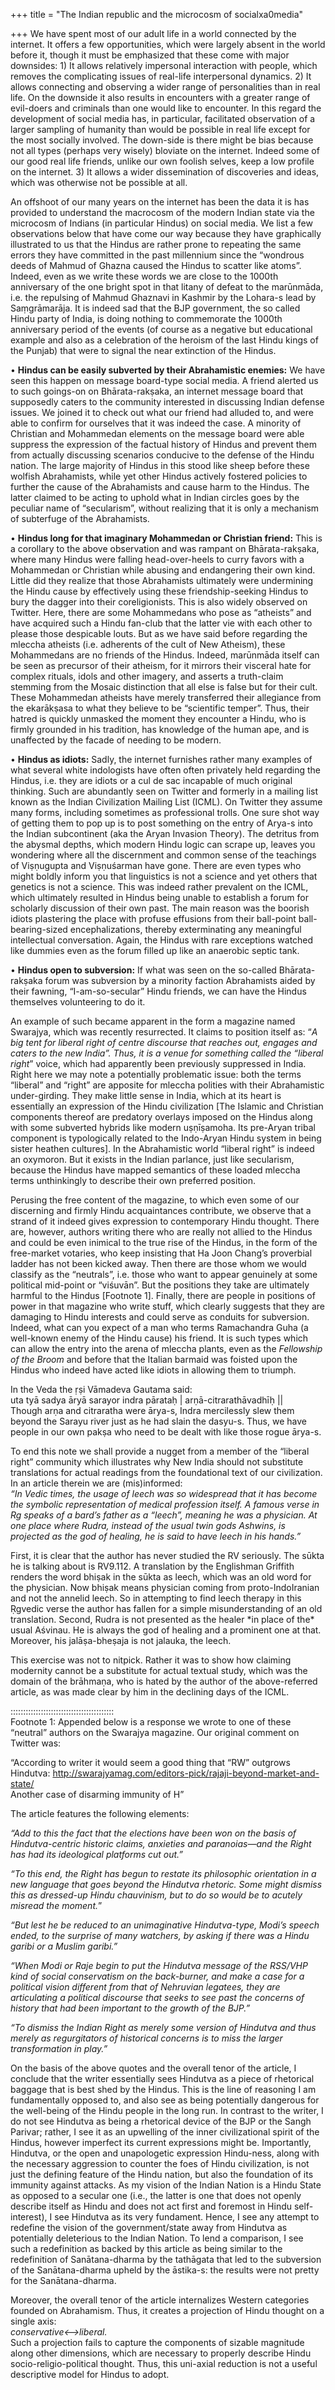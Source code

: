 +++
title = "The Indian republic and the microcosm of socialxa0media"

+++
We have spent most of our adult life in a world connected by the
internet. It offers a few opportunities, which were largely absent in
the world before it, though it must be emphasized that these come with
major downsides: 1) It allows relatively impersonal interaction with
people, which removes the complicating issues of real-life interpersonal
dynamics. 2) It allows connecting and observing a wider range of
personalities than in real life. On the downside it also results in
encounters with a greater range of evil-doers and criminals than one
would like to encounter. In this regard the development of social media
has, in particular, facilitated observation of a larger sampling of
humanity than would be possible in real life except for the most
socially involved. The down-side is there might be bias because not all
types (perhaps very wisely) bloviate on the internet. Indeed some of our
good real life friends, unlike our own foolish selves, keep a low
profile on the internet. 3) It allows a wider dissemination of
discoveries and ideas, which was otherwise not be possible at all.

An offshoot of our many years on the internet has been the data it is
has provided to understand the macrocosm of the modern Indian state via
the microcosm of Indians (in particular Hindus) on social media. We list
a few observations below that have come our way because they have
graphically illustrated to us that the Hindus are rather prone to
repeating the same errors they have committed in the past millennium
since the “wondrous deeds of Mahmud of Ghazna caused the Hindus to
scatter like atoms”. Indeed, even as we write these words we are close
to the 1000th anniversary of the one bright spot in that litany of
defeat to the marūnmāda, i.e. the repulsing of Mahmud Ghaznavi in
Kashmir by the Lohara-s lead by Saṃgrāmarāja. It is indeed sad that the
BJP government, the so called Hindu party of India, is doing nothing to
commemorate the 1000th anniversary period of the events (of course as a
negative but educational example and also as a celebration of the
heroism of the last Hindu kings of the Punjab) that were to signal the
near extinction of the Hindus.

• **Hindus can be easily subverted by their Abrahamistic enemies:** We
have seen this happen on message board-type social media. A friend
alerted us to such goings-on on Bhārata-rakṣaka, an internet message
board that supposedly caters to the community interested in discussing
Indian defense issues. We joined it to check out what our friend had
alluded to, and were able to confirm for ourselves that it was indeed
the case. A minority of Christian and Mohammedan elements on the message
board were able suppress the expression of the factual history of Hindus
and prevent them from actually discussing scenarios conducive to the
defense of the Hindu nation. The large majority of Hindus in this stood
like sheep before these wolfish Abrahamists, while yet other Hindus
actively fostered policies to further the cause of the Abrahamists and
cause harm to the Hindus. The latter claimed to be acting to uphold what
in Indian circles goes by the peculiar name of “secularism”, without
realizing that it is only a mechanism of subterfuge of the Abrahamists.

• **Hindus long for that imaginary Mohammedan or Christian friend:**
This is a corollary to the above observation and was rampant on
Bhārata-rakṣaka, where many Hindus were falling head-over-heels to
curry favors with a Mohammedan or Christian while abusing and
endangering their own kind. Little did they realize that those
Abrahamists ultimately were undermining the Hindu cause by effectively
using these friendship-seeking Hindus to bury the dagger into their
coreligionists. This is also widely observed on Twitter. Here, there are
some Mohammedans who pose as “atheists” and have acquired such a Hindu
fan-club that the latter vie with each other to please those despicable
louts. But as we have said before regarding the mleccha atheists (i.e.
adherents of the cult of New Atheism), these Mohammedans are no friends
of the Hindus. Indeed, marūnmāda itself can be seen as precursor of
their atheism, for it mirrors their visceral hate for complex rituals,
idols and other imagery, and asserts a truth-claim stemming from the
Mosaic distinction that all else is false but for their cult. These
Mohammedan atheists have merely transferred their allegiance from the
ekarākṣasa to what they believe to be “scientific temper”. Thus, their
hatred is quickly unmasked the moment they encounter a Hindu, who is
firmly grounded in his tradition, has knowledge of the human ape, and is
unaffected by the facade of needing to be modern.

• **Hindus as idiots:** Sadly, the internet furnishes rather many
examples of what several white indologists have often often privately
held regarding the Hindus, i.e. they are idiots or a cul de sac
incapable of much original thinking. Such are abundantly seen on Twitter
and formerly in a mailing list known as the Indian Civilization Mailing
List (ICML). On Twitter they assume many forms, including sometimes as
professional trolls. One sure shot way of getting them to pop up is to
post something on the entry of Arya-s into the Indian subcontinent (aka
the Aryan Invasion Theory). The detritus from the abysmal depths, which
modern Hindu logic can scrape up, leaves you wondering where all the
discernment and common sense of the teachings of Viṣṇugupta and
Viṣṇuśarman have gone. There are even types who might boldly inform
you that linguistics is not a science and yet others that genetics is
not a science. This was indeed rather prevalent on the ICML, which
ultimately resulted in Hindus being unable to establish a forum for
scholarly discussion of their own past. The main reason was the boorish
idiots plastering the place with profuse effusions from their ball-point
ball-bearing-sized encephalizations, thereby exterminating any
meaningful intellectual conversation. Again, the Hindus with rare
exceptions watched like dummies even as the forum filled up like an
anaerobic septic tank.

• **Hindus open to subversion:** If what was seen on the so-called
Bhārata-rakṣaka forum was subversion by a minority faction Abrahamists
aided by their fawning, “I-am-so-secular” Hindu friends, we can have the
Hindus themselves volunteering to do it.

An example of such became apparent in the form a magazine named
Swarajya, which was recently resurrected. It claims to position itself
as: “*A big tent for liberal right of centre discourse that reaches out,
engages and caters to the new India”. Thus, it is a venue for something
called the “liberal right*” voice, which had apparently been previously
suppressed in India. Right here we may note a potentially problematic
issue: both the terms “liberal” and “right” are apposite for mleccha
polities with their Abrahamistic under-girding. They make little sense
in India, which at its heart is essentially an expression of the Hindu
civilization \[The Islamic and Christian components thereof are
predatory overlays imposed on the Hindus along with some subverted
hybrids like modern uṣṇīṣamoha. Its pre-Aryan tribal component is
typologically related to the Indo-Aryan Hindu system in being sister
heathen cultures\]. In the Abrahamistic world “liberal right” is indeed
an oxymoron. But it exists in the Indian parlance, just like secularism,
because the Hindus have mapped semantics of these loaded mleccha terms
unthinkingly to describe their own preferred position.

Perusing the free content of the magazine, to which even some of our
discerning and firmly Hindu acquaintances contribute, we observe that a
strand of it indeed gives expression to contemporary Hindu thought.
There are, however, authors writing there who are really not allied to
the Hindus and could be even inimical to the true rise of the Hindus, in
the form of the free-market votaries, who keep insisting that Ha Joon
Chang’s proverbial ladder has not been kicked away. Then there are those
whom we would classify as the “neutrals”, i.e. those who want to appear
genuinely at some political mid-point or “viśuvān”. But the positions
they take are ultimately harmful to the Hindus \[Footnote 1\]. Finally,
there are people in positions of power in that magazine who write stuff,
which clearly suggests that they are damaging to Hindu interests and
could serve as conduits for subversion. Indeed, what can you expect of a
man who terms Ramachandra Guha (a well-known enemy of the Hindu cause)
his friend. It is such types which can allow the entry into the arena of
mleccha plants, even as the *Fellowship of the Broom* and before that
the Italian barmaid was foisted upon the Hindus who indeed have acted
like idiots in allowing them to triumph.

In the Veda the ṛṣi Vāmadeva Gautama said:  
uta tyā sadya āryā sarayor indra pārataḥ | arṇā-citrarathāvadhīḥ ||  
Though arṇa and citraratha were ārya-s, Indra mercilessly slew them
beyond the Sarayu river just as he had slain the dasyu-s. Thus, we have
people in our own pakṣa who need to be dealt with like those rogue
ārya-s.

To end this note we shall provide a nugget from a member of the “liberal
right” community which illustrates why New India should not substitute
translations for actual readings from the foundational text of our
civilization. In an article therein we are (mis)informed:  
*“In Vedic times, the usage of leech was so widespread that it has
become the symbolic representation of medical profession itself. A
famous verse in Rg speaks of a bard’s father as a “leech”, meaning he
was a physician. At one place where Rudra, instead of the usual twin
gods Ashwins, is projected as the god of healing, he is said to have
leech in his hands.”*

First, it is clear that the author has never studied the RV seriously.
The sūkta he is talking about is RV9.112. A translation by the
Englishman Griffith renders the word bhiṣak in the sūkta as leech, which
was an old word for the physician. Now bhiṣak means physician coming
from proto-IndoIranian and not the annelid leech. So in attempting to
find leech therapy in this Ṛgvedic verse the author has fallen for a
simple misunderstanding of an old translation. Second, Rudra is not
presented as the healer \*in place of the\* usual Aśvinau. He is always
the god of healing and a prominent one at that. Moreover, his
jalāṣa-bheṣaja is not jalauka, the leech.

This exercise was not to nitpick. Rather it was to show how claiming
modernity cannot be a substitute for actual textual study, which was the
domain of the brāhmaṇa, who is hated by the author of the above-referred
article, as was made clear by him in the declining days of the ICML.

:::::::::::::::::::::::::::::::::::::::::  
Footnote 1: Appended below is a response we wrote to one of these
“neutral” authors on the Swarajya magazine. Our original comment on
Twitter was:

“According to writer it would seem a good thing that “RW” outgrows
Hindutva:
<http://swarajyamag.com/editors-pick/rajaji-beyond-market-and-state/>  
Another case of disarming immunity of H”

The article features the following elements:

*“Add to this the fact that the elections have been won on the basis of
Hindutva-centric historic claims, anxieties and paranoias—and the Right
has had its ideological platforms cut out.”*

*“To this end, the Right has begun to restate its philosophic
orientation in a new language that goes beyond the Hindutva rhetoric.
Some might dismiss this as dressed-up Hindu chauvinism, but to do so
would be to acutely misread the moment.*”

*“But lest he be reduced to an unimaginative Hindutva-type, Modi’s
speech ended, to the surprise of many watchers, by asking if there was a
Hindu garibi or a Muslim garibi.”*

*“When Modi or Raje begin to put the Hindutva message of the RSS/VHP
kind of social conservatism on the back-burner, and make a case for a
political vision different from that of Nehruvian legatees, they are
articulating a political discourse that seeks to see past the concerns
of history that had been important to the growth of the BJP.”*

*“To dismiss the Indian Right as merely some version of Hindutva and
thus merely as regurgitators of historical concerns is to miss the
larger transformation in play.”*

On the basis of the above quotes and the overall tenor of the article, I
conclude that the writer essentially sees Hindutva as a piece of
rhetorical baggage that is best shed by the Hindus. This is the line of
reasoning I am fundamentally opposed to, and also see as being
potentially dangerous for the well-being of the Hindu people in the long
run. In contrast to the writer, I do not see Hindutva as being a
rhetorical device of the BJP or the Sangh Parivar; rather, I see it as
an upwelling of the inner civilizational spirit of the Hindus, however
imperfect its current expressions might be. Importantly, Hindutva, or
the open and unapologetic expression Hindu-ness, along with the
necessary aggression to counter the foes of Hindu civilization, is not
just the defining feature of the Hindu nation, but also the foundation
of its immunity against attacks. As my vision of the Indian Nation is a
Hindu State as opposed to a secular one (i.e., the latter is one that
does not openly describe itself as Hindu and does not act first and
foremost in Hindu self-interest), I see Hindutva as its very fundament.
Hence, I see any attempt to redefine the vision of the government/state
away from Hindutva as potentially deleterious to the Indian Nation. To
lend a comparison, I see such a redefinition as backed by this article
as being similar to the redefinition of Sanātana-dharma by the tathāgata
that led to the subversion of the Sanātana-dharma upheld by the
āstika-s: the results were not pretty for the Sanātana-dharma.

Moreover, the overall tenor of the article internalizes Western
categories founded on Abrahamism. Thus, it creates a projection of Hindu
thought on a single axis:  
*conservative\<—\>liberal.*  
Such a projection fails to capture the components of sizable magnitude
along other dimensions, which are necessary to properly describe Hindu
socio-religio-political thought. Thus, this uni-axial reduction is not a
useful descriptive model for Hindus to adopt.

